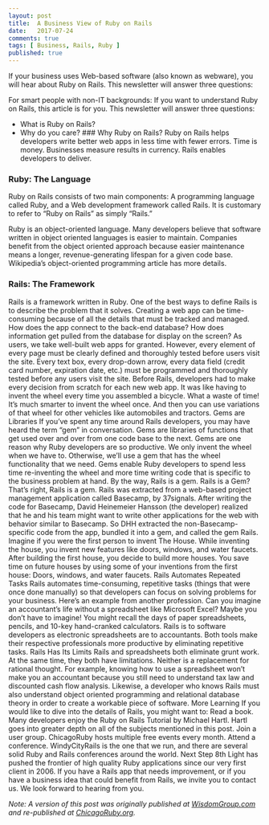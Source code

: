 ```yaml
---
layout: post
title:  A Business View of Ruby on Rails
date:   2017-07-24
comments: true
tags: [ Business, Rails, Ruby ]
published: true
---
```


If your business uses Web-based software (also known as webware), you will hear about Ruby on Rails. This newsletter will answer three questions:

For smart people with non-IT backgrounds: If you want to understand Ruby on Rails, this article is for you. This newsletter will answer three questions:

* What is Ruby on Rails?
* Why do you care?                                                                                                                               ### Why Ruby on Rails?  Ruby on Rails helps developers write better web apps in less time with fewer errors. Time is money. Businesses measure results in currency. Rails enables developers to deliver.  
### Ruby: The Language

Ruby on Rails consists of two main components: A programming language called Ruby, and a Web development framework called Rails. It is customary to refer to “Ruby on Rails” as simply “Rails.”

Ruby is an object-oriented language. Many developers believe that software written in object oriented languages is easier to maintain. Companies benefit from the object oriented approach because easier maintenance means a longer, revenue-generating lifespan for a given code base. Wikipedia’s object-oriented programming article has more details.

### Rails: The Framework
Rails is a framework written in Ruby. One of the best ways to define Rails is to describe the problem that it solves.
Creating a web app can be time-consuming because of all the details that must be tracked and managed. How does the app connect to the back-end database? How does information get pulled from the database for display on the screen? As users, we take well-built web apps for granted. However, every element of every page must be clearly defined and thoroughly tested before users visit the site. Every text box, every drop-down arrow, every data field (credit card number, expiration date, etc.) must be programmed and thoroughly tested before any users visit the site.
Before Rails, developers had to make every decision from scratch for each new web app. It was like having to invent the wheel every time you assembled a bicycle. What a waste of time! It’s much smarter to invent the wheel once. And then you can use variations of that wheel for other vehicles like automobiles and tractors.
Gems are Libraries
If you’ve spent any time around Rails developers, you may have heard the term “gem” in conversation. Gems are libraries of functions that get used over and over from one code base to the next. Gems are one reason why Ruby developers are so productive. We only invent the wheel when we have to. Otherwise, we’ll use a gem that has the wheel functionality that we need.
Gems enable Ruby developers to spend less time re-inventing the wheel and more time writing code that is specific to the business problem at hand.
By the way, Rails is a gem.
Rails is a Gem?
That’s right, Rails is a gem. Rails was extracted from a web-based project management application called Basecamp, by 37signals. After writing the code for Basecamp, David Heinemeier Hansson (the developer) realized that he and his team might want to write other applications for the web with behavior similar to Basecamp. So DHH extracted the non-Basecamp-specific code from the app, bundled it into a gem, and called the gem Rails.
Imagine if you were the first person to invent The House. While inventing the house, you invent new features like doors, windows, and water faucets. After building the first house, you decide to build more houses. You save time on future houses by using some of your inventions from the first house: Doors, windows, and water faucets.
Rails Automates Repeated Tasks
Rails automates time-consuming, repetitive tasks (things that were once done manually) so that developers can focus on solving problems for your business.
Here’s an example from another profession. Can you imagine an accountant’s life without a spreadsheet like Microsoft Excel? Maybe you don’t have to imagine! You might recall the days of paper spreadsheets, pencils, and 10-key hand-cranked calculators.
Rails is to software developers as electronic spreadsheets are to accountants. Both tools make their respective professionals more productive by eliminating repetitive tasks.
Rails Has Its Limits
Rails and spreadsheets both eliminate grunt work. At the same time, they both have limitations. Neither is a replacement for rational thought. For example, knowing how to use a spreadsheet won’t make you an accountant because you still need to understand tax law and discounted cash flow analysis. Likewise, a developer who knows Rails must also understand object oriented programming and relational database theory in order to create a workable piece of software.
More Learning
If you would like to dive into the details of Rails, you might want to:
Read a book. Many developers enjoy the Ruby on Rails Tutorial by Michael Hartl. Hartl goes into greater depth on all of the subjects mentioned in this post.
Join a user group. ChicagoRuby hosts multiple free events every month.
Attend a conference. WindyCityRails is the one that we run, and there are several solid Ruby and Rails conferences around the world.
Next Step
8th Light has pushed the frontier of high quality Ruby applications since our very first client in 2006. If you have a Rails app that needs improvement, or if you have a business idea that could benefit from Rails, we invite you to contact us. We look forward to hearing from you.

_Note: A version of this post was originally published at [WisdomGroup.com](http://wisdomgroup.com) and re-published at [ChicagoRuby.org](http://chicagoruby.org)._

